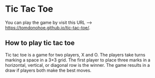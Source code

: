 # Tic Tac Toe

You can play the game by visit this URL --> https://tomdonohoe.github.io/tic-tac-toe/.

## How to play tic tac toe

 Tic tac toe is a game for two players, X and O. The players take turns marking a space in a 3×3 grid. The first player to place three marks in a horizontal, vertical, or diagonal row is the winner. The game results in a draw if players both make the best moves.
 

